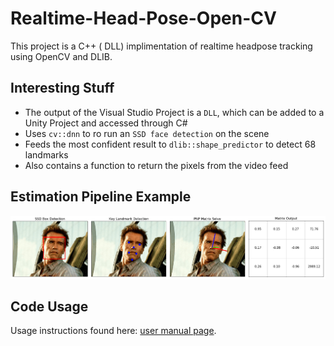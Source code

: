 # Realtime-Head-Pose-Open-CV

This project is a C++ ( DLL) implimentation of realtime headpose tracking using OpenCV and DLIB.

## Interesting Stuff

- The output of the Visual Studio Project is a `DLL`, which can be added to a Unity Project and accessed through C#
- Uses `cv::dnn` to ro run an `SSD face detection` on the scene
- Feeds the most confident result to `dlib::shape_predictor` to detect 68 landmarks
- Also contains a function to return the pixels from the video feed

## Estimation Pipeline Example
![](examples/pose_pipeline_example.png)


## Code Usage
Usage instructions found here: [user manual page](USAGE.md).




